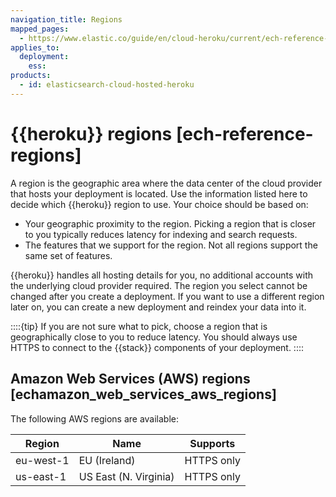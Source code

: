 ```yaml
---
navigation_title: Regions
mapped_pages:
  - https://www.elastic.co/guide/en/cloud-heroku/current/ech-reference-regions.html
applies_to:
  deployment:
    ess:
products:
  - id: elasticsearch-cloud-hosted-heroku
---
```


# {{heroku}} regions [ech-reference-regions]

A region is the geographic area where the data center of the cloud provider that hosts your deployment is located. Use the information listed here to decide which {{heroku}} region to use. Your choice should be based on:

* Your geographic proximity to the region. Picking a region that is closer to you typically reduces latency for indexing and search requests.
* The features that we support for the region. Not all regions support the same set of features.

{{heroku}} handles all hosting details for you, no additional accounts with the underlying cloud provider required. The region you select cannot be changed after you create a deployment. If you want to use a different region later on, you can create a new deployment and reindex your data into it.

::::{tip} 
If you are not sure what to pick, choose a region that is geographically close to you to reduce latency. You should always use HTTPS to connect to the {{stack}} components of your deployment.
::::

## Amazon Web Services (AWS) regions [echamazon_web_services_aws_regions] 

The following AWS regions are available:

| Region | Name | Supports |
| --- | --- | --- |
| eu-west-1 | EU (Ireland) | HTTPS only |
| us-east-1 | US East (N. Virginia) | HTTPS only |

